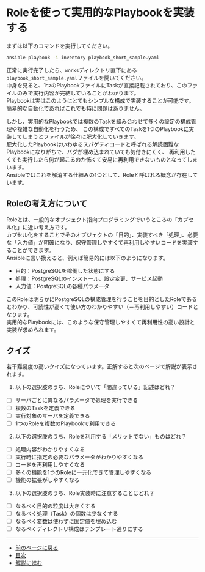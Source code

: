 # Roleを使って実用的なPlaybookを実装する

まずは以下のコマンドを実行してください。

```bash
ansible-playbook -i inventory playbook_short_sample.yaml
```

正常に実行完了したら、`works`ディレクトリ直下にある`playbook_short_sample.yaml`ファイルを開いてください。  
中身を見ると、1つのPlaybookファイルにTaskが直接記載されており、このファイルのみで実行内容が完結していることがわかります。  
Playbookは実はこのようにとてもシンプルな構成で実装することが可能です。  
簡易的な自動化であればこれでも特に問題はありません。  

しかし、実用的なPlaybookでは複数のTaskを組み合わせて多くの設定の構成管理や複雑な自動化を行うため、
この構成ですべてのTaskを1つのPlaybookに実装してしまうとファイルが徐々に肥大化していきます。  
肥大化したPlaybookはいわゆるスパゲティコードと呼ばれる解読困難なPlaybookになりがちで、バグが埋め込まれていても気付きにくく、
再利用したくても実行したら何が起こるのか怖くて安易に再利用できないものとなってしまいます。  
Ansibleではこれを解消する仕組みの1つとして、Roleと呼ばれる概念が存在しています。

## Roleの考え方について

Roleとは、一般的なオブジェクト指向プログラミングでいうところの「カプセル化」に近い考え方です。  
カプセル化をすることでそのオブジェクトの「目的」、実装すべき「処理」、必要な「入力値」が明確になり、保守管理しやすくて再利用しやすいコードを実装することができます。  
Ansibleに言い換えると、例えば簡易的には以下のようになります。

* 目的：PostgreSQLを稼働した状態にする
* 処理：PostgreSQLのインストール、設定変更、サービス起動
* 入力値：PostgreSQLの各種パラメータ

このRoleは明らかにPostgreSQLの構成管理を行うことを目的としたRoleであるとわかり、可読性が高くて使い方のわかりやすい（＝再利用しやすい）コードとなります。  
実用的なPlaybookには、このような保守管理しやすくて再利用性の高い設計と実装が求められます。

## クイズ

若干難易度の高いクイズになっています。正解すると次のページで解説が表示されます。

1. 以下の選択肢のうち、Roleについて「間違っている」記述はどれ？

- [ ] サーバごとに異なるパラメータで処理を実行できる
- [ ] 複数のTaskを定義できる
- [ ] 実行対象のサーバを定義できる
- [ ] 1つのRoleを複数のPlaybookで利用できる

2. 以下の選択肢のうち、Roleを利用する「メリットでない」ものはどれ？

- [ ] 処理内容がわかりやすくなる
- [ ] 実行時に指定の必要なパラメータがわかりやすくなる
- [ ] コードを再利用しやすくなる
- [ ] 多くの機能を1つのRoleに一元化できて管理しやすくなる
- [ ] 機能の拡張がしやすくなる

3. 以下の選択肢のうち、Role実装時に注意することはどれ？

- [ ] なるべく目的の粒度は大きくする
- [ ] なるべく処理（Task）の個数は少なくする
- [ ] なるべく変数は使わずに固定値を埋め込む
- [ ] なるべくディレクトリ構成はテンプレート通りにする

---

- [前のページに戻る](step1.md)
- [目次](README.md)
- [解説に進む](step2a.md)
